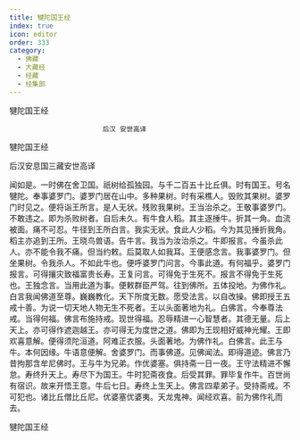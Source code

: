 ```yaml
---
title: 犍陀国王经
index: true
icon: editor
order: 333
category:
  - 佛藏
  - 大藏经
  - 经藏
  - 经集部
---
```


  犍陀国王经  

                        　　后汉 安世高译  

犍陀国王经  

后汉安息国三藏安世高译  

闻如是。一时佛在舍卫国。祇树给孤独园。与千二百五十比丘俱。时有国王。号名犍陀。奉事婆罗门。婆罗门居在山中。多种果树。时有采樵人。毁败其果树。婆罗门时见之。便将诣王所言。是人无状。残败我果树。王当治杀之。王敬事婆罗门。不敢违之。即为杀败树者。自后未久。有牛食人稻。其主逐捶牛。折其一角。血流被面。痛不可忍。牛径到王所白言。我实无状。食此人少稻。今为其见捶折我角。稻主亦追到王所。王晓鸟兽语。告牛言。我当为汝治杀之。牛即报言。今虽杀此人。亦不能令我不痛。但当约敕。后莫取人如我耳。王便感念言。我事婆罗门。但坐果树。令我杀人。不如此牛也。便呼婆罗门问言。今事此道。有何福乎。婆罗门报言。可得攘灾致福富贵长寿。王复问言。可得免于生死不。报言不得免于生死也。王独念言。当用此道为事。便敕群臣严驾。往到佛所。五体投地。为佛作礼。白言我闻佛道至尊。巍巍教化。天下所度无数。愿受法言。以自改操。佛即授王五戒十善。为说一切天地人物无生不死者。王以头面著地为礼。白佛言。今奉尊法戒。当得何福。佛言布施持戒。现世得福。忍辱精进一心智慧者。其德无量。后上天上。亦可得作遮迦越王。亦可得无为度世之道。佛即为王现相好威神光耀。王即欢喜意解。便得须陀洹道。阿难正衣服。头面著地。为佛作礼。白佛言。此王与牛。本何因缘。牛语意便解。舍婆罗门。而事佛道。见佛闻法。即得道迹。佛言乃昔拘那含牟尼佛时。王与牛为兄弟。作优婆塞。俱持斋一日一夜。王守法精进不懈怠。寿终升天上。寿尽下为国王。牛时犯斋夜食。后受其罪。罪毕复作牛。百世尚有宿识。故来开悟王意。牛后七日。寿终上生天上。佛言四辈弟子。受持斋戒。不可犯也。诸比丘僧比丘尼。优婆塞优婆夷。天龙鬼神。闻经欢喜。前为佛作礼而去。  

犍陀国王经  
